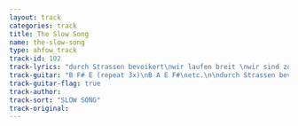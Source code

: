 ```yaml
---
layout: track
categories: track
title: The Slow Song
name: the-slow-song
type: ahfow_track
track-id: 102
track-lyrics: "durch Strassen bevoikert\nwir laufen breit \nwir sind zufrieden\ndie Nacht ist schon\n\nwenn du im Halbschlaf bist, in Wunderland \nund einst von mir entfernt bist \nschau in den Himmel\ndie Engelshande saen Senfkomer des Wahnsinns\n\nschau auf die Uhr\nich muss zu Bett\nwir tanzen zusammen\nto the Tennesse Waltz"
track-guitar: "B F# E (repeat 3x)\nB A E F#\netc.\n\ndurch Strassen bevoikert\nwir laufen breit\nwir sind zufrieden\ndie Nacht ist schon\n\nwenn du im Halbschlaf bist, in Wunderland\nund einst von mir entfernt bist\nschau in den Himmel\ndie Engelshande saen Senfkomer des Wahnsinns\n\nschau auf die Uhr\nich muss zu Bett\nwir tanzen zusammen\nto the Tennesse Waltz\n\n(provided by dc)"
track-guitar-flag: true
track-author: 
track-sort: "SLOW SONG"
track-original: 
---
```

